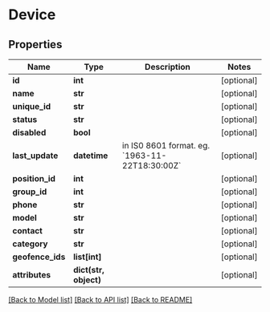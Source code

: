 # Device

## Properties
Name | Type | Description | Notes
------------ | ------------- | ------------- | -------------
**id** | **int** |  | [optional] 
**name** | **str** |  | [optional] 
**unique_id** | **str** |  | [optional] 
**status** | **str** |  | [optional] 
**disabled** | **bool** |  | [optional] 
**last_update** | **datetime** | in IS0 8601 format. eg. &#x60;1963-11-22T18:30:00Z&#x60; | [optional] 
**position_id** | **int** |  | [optional] 
**group_id** | **int** |  | [optional] 
**phone** | **str** |  | [optional] 
**model** | **str** |  | [optional] 
**contact** | **str** |  | [optional] 
**category** | **str** |  | [optional] 
**geofence_ids** | **list[int]** |  | [optional] 
**attributes** | **dict(str, object)** |  | [optional] 

[[Back to Model list]](../README.md#documentation-for-models) [[Back to API list]](../README.md#documentation-for-api-endpoints) [[Back to README]](../README.md)


